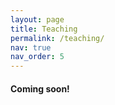 ```yaml
---
layout: page
title: Teaching
permalink: /teaching/
nav: true
nav_order: 5
---
```


#### Coming soon!